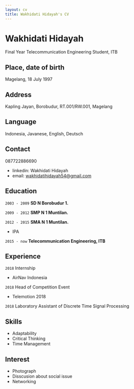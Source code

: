 ```yaml
---
layout: cv
title: Wakhidati Hidayah's CV
---
```

# Wakhidati Hidayah

Final Year Telecommunication Engineering Student, ITB


## Place, date of birth

Magelang, 18 July 1997

## Address
Kapling Jayan, Borobudur, RT.001/RW.001, Magelang


## Language

Indonesia, Javanese, English, Deutsch

## Contact
087722886690
- linkedin: Wakhidati Hidayah
- email: wakhidatihidayah54@gmail.com

## Education

`2003 - 2009`
__SD N Borobudur 1.__

`2009 - 2012`
__SMP N 1 Muntilan.__

`2012 - 2015`
__SMA N 1 Muntilan.__
- IPA

`2015 - now`
__Telecommunication Engineering, ITB__


## Experience

`2018`
Internship
- AirNav Indonesia

`2018`
Head of Competition Event 
- Telemotion 2018

`2018`
Laboratory Assistant of Discrete Time Signal Processing

## Skills
- Adaptability
- Critical Thinking
- Time Management

## Interest
- Photograph
- Disscusion about social issue
- Networking





